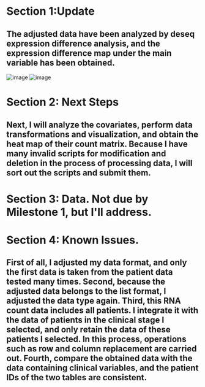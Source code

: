 # Section 1:Update

## The adjusted data have been analyzed by deseq expression difference analysis, and the expression difference map under the main variable has been obtained.
![image](https://user-images.githubusercontent.com/89620829/144679738-8284209d-1264-473b-bf32-72dfb7efe038.png)
![image](https://user-images.githubusercontent.com/89620829/144679787-71652da7-42a3-469c-8936-3288d17cbfe5.png)


# Section 2: Next Steps

## Next, I will analyze the covariates, perform data transformations and visualization, and obtain the heat map of their count matrix. Because I have many invalid scripts for modification and deletion in the process of processing data, I will sort out the scripts and submit them.

# Section 3: Data.  Not due by Milestone 1, but I'll address.

# Section 4: Known Issues.

## First of all, I adjusted my data format, and only the first data is taken from the patient data tested many times. Second, because the adjusted data belongs to the list format, I adjusted the data type again. Third, this RNA count data includes all patients. I integrate it with the data of patients in the clinical stage I selected, and only retain the data of these patients I selected. In this process, operations such as row and column replacement are carried out. Fourth, compare the obtained data with the data containing clinical variables, and the patient IDs of the two tables are consistent.
